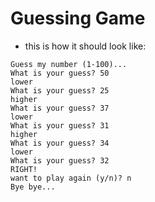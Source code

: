 # Guessing Game

* this is how it should look like:

```text
Guess my number (1-100)...
What is your guess? 50
lower
What is your guess? 25
higher
What is your guess? 37
lower
What is your guess? 31
higher
What is your guess? 34
lower
What is your guess? 32
RIGHT!
want to play again (y/n)? n
Bye bye...
```
